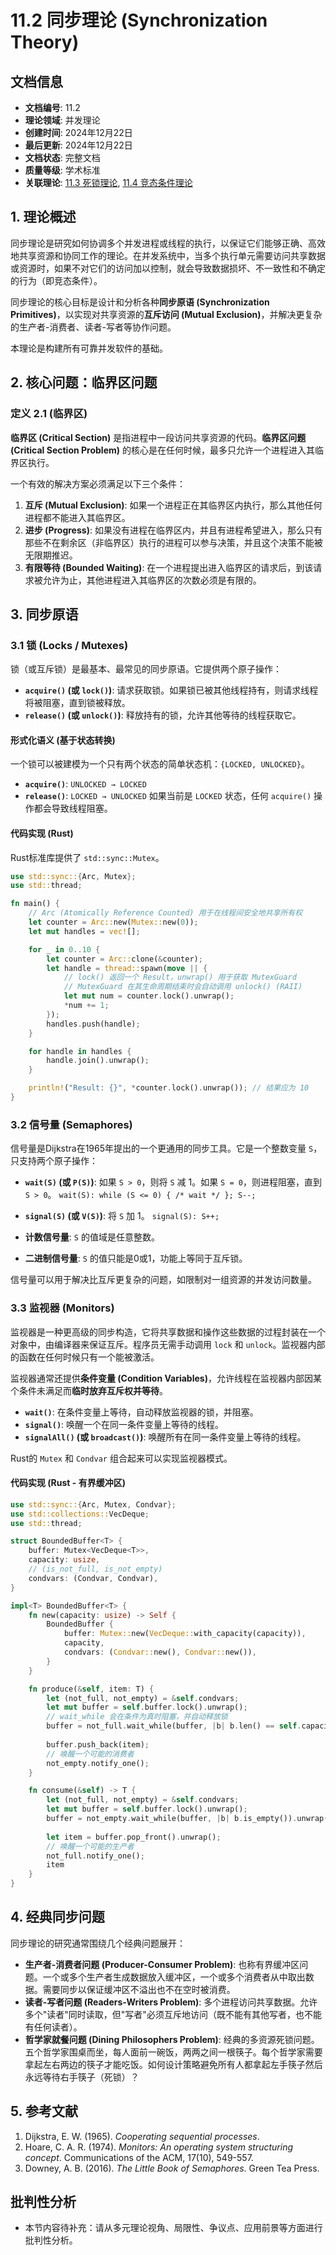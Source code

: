 # 11.2 同步理论 (Synchronization Theory)

## 文档信息

- **文档编号**: 11.2
- **理论领域**: 并发理论
- **创建时间**: 2024年12月22日
- **最后更新**: 2024年12月22日
- **文档状态**: 完整文档
- **质量等级**: 学术标准
- **关联理论**: [11.3 死锁理论](./11.3-死锁理论.md), [11.4 竞态条件理论](./11.4-竞态条件理论.md)

## 1. 理论概述

同步理论是研究如何协调多个并发进程或线程的执行，以保证它们能够正确、高效地共享资源和协同工作的理论。在并发系统中，当多个执行单元需要访问共享数据或资源时，如果不对它们的访问加以控制，就会导致数据损坏、不一致性和不确定的行为（即竞态条件）。

同步理论的核心目标是设计和分析各种**同步原语 (Synchronization Primitives)**，以实现对共享资源的**互斥访问 (Mutual Exclusion)**，并解决更复杂的生产者-消费者、读者-写者等协作问题。

本理论是构建所有可靠并发软件的基础。

## 2. 核心问题：临界区问题

### 定义 2.1 (临界区)

**临界区 (Critical Section)** 是指进程中一段访问共享资源的代码。**临界区问题 (Critical Section Problem)** 的核心是在任何时候，最多只允许一个进程进入其临界区执行。

一个有效的解决方案必须满足以下三个条件：

1. **互斥 (Mutual Exclusion)**: 如果一个进程正在其临界区内执行，那么其他任何进程都不能进入其临界区。
2. **进步 (Progress)**: 如果没有进程在临界区内，并且有进程希望进入，那么只有那些不在剩余区（非临界区）执行的进程可以参与决策，并且这个决策不能被无限期推迟。
3. **有限等待 (Bounded Waiting)**: 在一个进程提出进入临界区的请求后，到该请求被允许为止，其他进程进入其临界区的次数必须是有限的。

## 3. 同步原语

### 3.1 锁 (Locks / Mutexes)

锁（或互斥锁）是最基本、最常见的同步原语。它提供两个原子操作：

- **`acquire()` (或 `lock()`)**: 请求获取锁。如果锁已被其他线程持有，则请求线程将被阻塞，直到锁被释放。
- **`release()` (或 `unlock()`)**: 释放持有的锁，允许其他等待的线程获取它。

#### 形式化语义 (基于状态转换)

一个锁可以被建模为一个只有两个状态的简单状态机：`{LOCKED, UNLOCKED}`。

- **`acquire()`**: `UNLOCKED → LOCKED`
- **`release()`**: `LOCKED → UNLOCKED`
如果当前是 `LOCKED` 状态，任何 `acquire()` 操作都会导致线程阻塞。

#### 代码实现 (Rust)

Rust标准库提供了 `std::sync::Mutex`。

```rust
use std::sync::{Arc, Mutex};
use std::thread;

fn main() {
    // Arc (Atomically Reference Counted) 用于在线程间安全地共享所有权
    let counter = Arc::new(Mutex::new(0));
    let mut handles = vec![];

    for _ in 0..10 {
        let counter = Arc::clone(&counter);
        let handle = thread::spawn(move || {
            // lock() 返回一个 Result，unwrap() 用于获取 MutexGuard
            // MutexGuard 在其生命周期结束时会自动调用 unlock() (RAII)
            let mut num = counter.lock().unwrap();
            *num += 1;
        });
        handles.push(handle);
    }

    for handle in handles {
        handle.join().unwrap();
    }

    println!("Result: {}", *counter.lock().unwrap()); // 结果应为 10
}
```

### 3.2 信号量 (Semaphores)

信号量是Dijkstra在1965年提出的一个更通用的同步工具。它是一个整数变量 `S`，只支持两个原子操作：

- **`wait(S)` (或 `P(S)`)**: 如果 `S > 0`，则将 `S` 减 1。如果 `S = 0`，则进程阻塞，直到 `S > 0`。
  `wait(S): while (S <= 0) { /* wait */ }; S--;`
- **`signal(S)` (或 `V(S)`)**: 将 `S` 加 1。
  `signal(S): S++;`

- **计数信号量**: `S` 的值域是任意整数。
- **二进制信号量**: `S` 的值只能是0或1，功能上等同于互斥锁。

信号量可以用于解决比互斥更复杂的问题，如限制对一组资源的并发访问数量。

### 3.3 监视器 (Monitors)

监视器是一种更高级的同步构造，它将共享数据和操作这些数据的过程封装在一个对象中，由编译器来保证互斥。程序员无需手动调用 `lock` 和 `unlock`。监视器内部的函数在任何时候只有一个能被激活。

监视器通常还提供**条件变量 (Condition Variables)**，允许线程在监视器内部因某个条件未满足而**临时放弃互斥权并等待**。

- **`wait()`**: 在条件变量上等待，自动释放监视器的锁，并阻塞。
- **`signal()`**: 唤醒一个在同一条件变量上等待的线程。
- **`signalAll()` (或 `broadcast()`)**: 唤醒所有在同一条件变量上等待的线程。

Rust的 `Mutex` 和 `Condvar` 组合起来可以实现监视器模式。

#### 代码实现 (Rust - 有界缓冲区)

```rust
use std::sync::{Arc, Mutex, Condvar};
use std::collections::VecDeque;
use std::thread;

struct BoundedBuffer<T> {
    buffer: Mutex<VecDeque<T>>,
    capacity: usize,
    // (is_not_full, is_not_empty)
    condvars: (Condvar, Condvar),
}

impl<T> BoundedBuffer<T> {
    fn new(capacity: usize) -> Self {
        BoundedBuffer {
            buffer: Mutex::new(VecDeque::with_capacity(capacity)),
            capacity,
            condvars: (Condvar::new(), Condvar::new()),
        }
    }

    fn produce(&self, item: T) {
        let (not_full, not_empty) = &self.condvars;
        let mut buffer = self.buffer.lock().unwrap();
        // wait_while 会在条件为真时阻塞，并自动释放锁
        buffer = not_full.wait_while(buffer, |b| b.len() == self.capacity).unwrap();
        
        buffer.push_back(item);
        // 唤醒一个可能的消费者
        not_empty.notify_one();
    }

    fn consume(&self) -> T {
        let (not_full, not_empty) = &self.condvars;
        let mut buffer = self.buffer.lock().unwrap();
        buffer = not_empty.wait_while(buffer, |b| b.is_empty()).unwrap();
        
        let item = buffer.pop_front().unwrap();
        // 唤醒一个可能的生产者
        not_full.notify_one();
        item
    }
}
```

## 4. 经典同步问题

同步理论的研究通常围绕几个经典问题展开：

- **生产者-消费者问题 (Producer-Consumer Problem)**: 也称有界缓冲区问题。一个或多个生产者生成数据放入缓冲区，一个或多个消费者从中取出数据。需要同步以保证缓冲区不溢出也不在空时被消费。
- **读者-写者问题 (Readers-Writers Problem)**: 多个进程访问共享数据。允许多个"读者"同时读取，但"写者"必须互斥地访问（既不能有其他写者，也不能有任何读者）。
- **哲学家就餐问题 (Dining Philosophers Problem)**: 经典的多资源死锁问题。五个哲学家围桌而坐，每人面前一碗饭，两两之间一根筷子。每个哲学家需要拿起左右两边的筷子才能吃饭。如何设计策略避免所有人都拿起左手筷子然后永远等待右手筷子（死锁）？

## 5. 参考文献

1. Dijkstra, E. W. (1965). *Cooperating sequential processes*.
2. Hoare, C. A. R. (1974). *Monitors: An operating system structuring concept*. Communications of the ACM, 17(10), 549-557.
3. Downey, A. B. (2016). *The Little Book of Semaphores*. Green Tea Press.

## 批判性分析

- 本节内容待补充：请从多元理论视角、局限性、争议点、应用前景等方面进行批判性分析。
